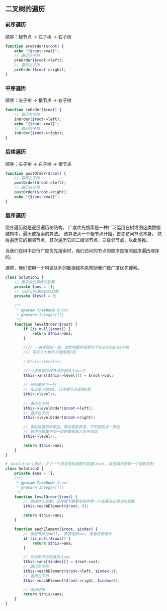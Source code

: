 ## 二叉树的遍历
### 前序遍历
顺序：根节点 -> 左子树 -> 右子树
```php
function preOrder($root) {
    echo "{$root->val}";
    // 遍历左子树
    preOrder($root->left);
    // 遍历右子树
    preOrder($root->right);
}
```

### 中序遍历
顺序：左子树 -> 根节点 -> 右子树
```php
function inOrder($root) {
    // 遍历左子树
    inOrder($root->left);
    echo "{$root->val}";
    // 遍历右子树
    inOrder($root->right);
}
```

### 后续遍历
顺序：左子树 -> 右子树 -> 根节点
```php
function postOrder($root) {
    // 遍历左子树
    postOrder($root->left);
    // 遍历右子树
    postOrder($root->right);
    echo "{$root->val}";
}
```

### 层序遍历
层序遍历就是逐层遍历树结构。
广度优先搜索是一种广泛运用在树或图这类数据结构中，遍历或搜索的算法。 该算法从一个根节点开始，首先访问节点本身。 然后遍历它的相邻节点，其次遍历它的二级邻节点、三级邻节点，以此类推。

当我们在树中进行广度优先搜索时，我们访问的节点的顺序是按照层序遍历顺序的。

通常，我们使用一个叫做队列的数据结构来帮助我们做广度优先搜索。

```php
class Solution1 {
    // 用来存放最终的答案
    private $ans = [];
    // 记录当前递归到的层数
    private $level = 0;
    
    /**
     * @param TreeNode $root
     * @return Integer[][]
     */
    function levelOrder($root) {
        if (is_null($root)) {
            return $this->ans;
        }

        //// 一进来就加一层，会影响最终答案的下标从0还是从1开始
        /// 可以认为根节点就是第1层
       
        //$this->level++;

        // 一进来就将根节点的值放入ans中
        $this->ans[$this->level][] = $root->val;
        
        // 开始循环下一层
        // 在这里开始加1，认为根节点是第0层
        $this->level++;
        
        // 遍历左子树
        $this->levelOrder($root->left);
        // 遍历右子树
        $this->levelOrder($root->right);
        
        // 当前层遍历结束后，要将层数恢复，不然层数会一直加
        // 最终导致属于同一层的数据放入到不同层
        $this->level--;

        return $this->ans;
    }
}
```

```php
# 与solution1相比，少了一个用来控制层数的变量level，每层循环独享一个层数控制
class Solution2 {
    private $ans = [];
    /**
     * @param TreeNode $root
     * @return Integer[][]
     */
    function levelOrder($root) {
        // 直接传入层数，这样就不需要单独声明一个变量来记录当前层数
        $this->eachElement($root, 0);

        return $this->ans;
    }

    function eachElement($root, $index) {
        // 当前节点为null， 直接返回ans，无需任何操作
        if (is_null($root)) {
            return $this->ans;
        }

        // 将当前节点的值放入ans
        $this->ans[$index][] = $root->val;
        // 遍历左子树
        $this->eachElement($root->left, $index+1);
        // 遍历右子树
        $this->eachElement($root->right, $index+1);

        // 返回结果
        return $this->ans;
    }
}
```
